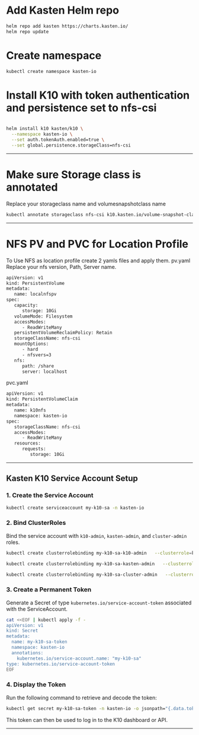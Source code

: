 # Add Kasten Helm repo

```bash
helm repo add kasten https://charts.kasten.io/
helm repo update
```
# Create namespace
```bash
kubectl create namespace kasten-io
```

# Install K10 with token authentication and persistence set to nfs-csi
```bash

helm install k10 kasten/k10 \
  --namespace kasten-io \
  --set auth.tokenAuth.enabled=true \
  --set global.persistence.storageClass=nfs-csi
```
---
# Make sure Storage class is annotated
Replace your storageclass name and volumesnapshotclass name 

```bash
kubectl annotate storageclass nfs-csi k10.kasten.io/volume-snapshot-class=csi-nfs-snapclass
```
---
# NFS PV and PVC for Location Profile
To Use NFS as location profile create 2 yamls files and apply them. 
pv.yaml Replace your nfs version, Path, Server name. 

```bash
apiVersion: v1
kind: PersistentVolume
metadata:
   name: localnfspv
spec:
   capacity:
      storage: 10Gi
   volumeMode: Filesystem
   accessModes:
      - ReadWriteMany
   persistentVolumeReclaimPolicy: Retain
   storageClassName: nfs-csi 
   mountOptions:
      - hard
      - nfsvers=3
   nfs:
      path: /share
      server: localhost
```

pvc.yaml 
```bash
apiVersion: v1
kind: PersistentVolumeClaim
metadata:
   name: k10nfs
   namespace: kasten-io
spec:
   storageClassName: nfs-csi 
   accessModes:
      - ReadWriteMany
   resources:
      requests:
         storage: 10Gi
```
---

## Kasten K10 Service Account Setup

### 1. Create the Service Account

```bash
kubectl create serviceaccount my-k10-sa -n kasten-io
```
### 2. Bind ClusterRoles

Bind the service account with `k10-admin`, `kasten-admin`, and `cluster-admin` roles.

```bash
kubectl create clusterrolebinding my-k10-sa-k10-admin   --clusterrole=k10-admin   --serviceaccount=kasten-io:my-k10-sa

kubectl create clusterrolebinding my-k10-sa-kasten-admin   --clusterrole=kasten-admin   --serviceaccount=kasten-io:my-k10-sa

kubectl create clusterrolebinding my-k10-sa-cluster-admin   --clusterrole=cluster-admin   --serviceaccount=kasten-io:my-k10-sa
```
### 3. Create a Permanent Token

Generate a Secret of type `kubernetes.io/service-account-token` associated with the ServiceAccount.

```bash
cat <<EOF | kubectl apply -f -
apiVersion: v1
kind: Secret
metadata:
  name: my-k10-sa-token
  namespace: kasten-io
  annotations:
    kubernetes.io/service-account.name: "my-k10-sa"
type: kubernetes.io/service-account-token
EOF
```
### 4. Display the Token

Run the following command to retrieve and decode the token:

```bash
kubectl get secret my-k10-sa-token -n kasten-io -o jsonpath="{.data.token}" | base64 --decode
```

This token can then be used to log in to the K10 dashboard or API.

---
